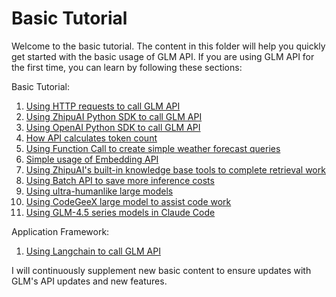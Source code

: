 # Basic Tutorial

Welcome to the basic tutorial. The content in this folder will help you quickly get started with the basic usage of GLM API. If you are using GLM API for the first time, you can learn by following these sections:

Basic Tutorial:

1. [Using HTTP requests to call GLM API](glm_http_request.ipynb)
2. [Using ZhipuAI Python SDK to call GLM API](glm_pysdk.ipynb)
3. [Using OpenAI Python SDK to call GLM API](glm_openai_sdk.ipynb)
4. [How API calculates token count](glm_token_count.ipynb)
5. [Using Function Call to create simple weather forecast queries](glm_function_call.ipynb)
6. [Simple usage of Embedding API](glm_embedding_pysdk.ipynb)
7. [Using ZhipuAI's built-in knowledge base tools to complete retrieval work](glm_retrieval.ipynb)
8. [Using Batch API to save more inference costs](glm_batch_api.ipynb)
9. [Using ultra-humanlike large models](character_glm_pysdk.ipynb)
10. [Using CodeGeeX large model to assist code work](codegeex.ipynb)
11. [Using GLM-4.5 series models in Claude Code](glm_claude_code.ipynb)

Application Framework:

1. [Using Langchain to call GLM API](glm_langchain.ipynb)

I will continuously supplement new basic content to ensure updates with GLM's API updates and new features.